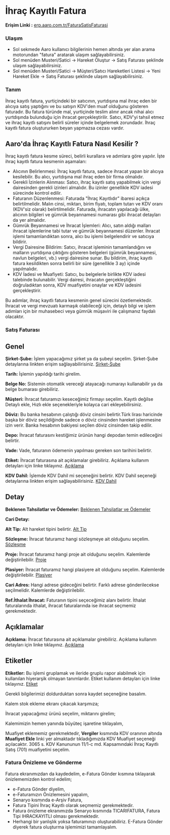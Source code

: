 
# İhraç Kayıtlı Fatura

**Erişim Linki :** [erp.aaro.com.tr/FaturaSatisFaturasi](https://erp.aaro.com.tr/FaturaSatisFaturasi)

### Ulaşım

- Sol sekmede Aaro kullanıcı bilgilerinin hemen altında yer alan arama motorundan "fatura" aratarak ulaşım sağlayabilirsiniz.
- Sol menüden Musteri/Satici -> Hareket Oluştur -> Satış Faturası şeklinde ulaşım sağlayabilirsiniz. 
- Sol menüden Musteri/Satici -> Müşteri/Satıcı Hareketleri Listesi -> Yeni Hareket Ekle -> Satış Faturası şeklinde ulaşım sağlayabilirsiniz. 

### Tanım

İhraç kayıtlı fatura, yurtiçindeki bir satıcının, yurtdışına mal ihraç eden bir alıcıya satış yaptığını ve bu satışın KDV'den muaf olduğunu gösteren faturadır. 
Bu fatura türünde mal, yurtiçinde teslim alınır ancak nihai alıcı yurtdışında bulunduğu için ihracat gerçekleştirilir. 
Satıcı, KDV'yi tahsil etmez ve ihraç kayıtlı satışını belirli süreler içinde belgelemek zorundadır.
İhraç kayıtlı fatura oluştururken beyan yapmazsa cezası vardır.

## Aaro'da İhraç Kayıtlı Fatura Nasıl Kesilir ? 

İhraç kayıtlı fatura kesme süreci, belirli kurallara ve adımlara göre yapılır. İşte ihraç kayıtlı fatura kesmenin aşamaları:
- Alıcının Belirlenmesi: İhraç kayıtlı fatura, sadece ihracat yapan bir alıcıya kesilebilir. Bu alıcı, yurtdışına mal ihraç eden bir firma olmalıdır.
- Gerekli İzinlerin Alınması: Satıcı, ihraç kayıtlı satış yapabilmek için vergi dairesinden gerekli izinleri almalıdır. 
	Bu izinler genellikle KDV iadesi sürecinde kontrol edilir.
- Faturanın Düzenlenmesi: Faturada "İhraç Kayıtlıdır" ibaresi açıkça belirtilmelidir.
	Malın cinsi, miktarı, birim fiyatı, toplam tutarı ve KDV oranı (KDV'siz olarak) belirtilmelidir.
	Faturada, ihracatın yapılacağı ülke, alıcının bilgileri ve gümrük beyannamesi numarası gibi ihracat detayları da yer almalıdır.
- Gümrük Beyannamesi ve İhracat İşlemleri: Alıcı, satın aldığı malları ihracat işlemlerine tabi tutar ve gümrük beyannamesi düzenler.
	İhracat işlemi tamamlandıktan sonra, alıcı bu işlemi belgelendirir ve satıcıya bildirir.
- Vergi Dairesine Bildirim: Satıcı, ihracat işleminin tamamlandığını ve malların yurtdışına çıktığını gösteren belgeleri (gümrük beyannamesi, navlun belgeleri, vb.) vergi dairesine sunar.
	Bu bildirim, ihraç kayıtlı fatura kesildikten sonra belirli bir süre (genellikle 3 ay) içinde yapılmalıdır.
- KDV İadesi ve Muafiyeti: Satıcı, bu belgelerle birlikte KDV iadesi talebinde bulunabilir.
	Vergi dairesi, ihracatın gerçekleştiğini doğruladıktan sonra, KDV muafiyetini onaylar ve KDV iadesini gerçekleştirir.

Bu adımlar, ihraç kayıtlı fatura kesmenin genel sürecini özetlemektedir. 
İhracat ve vergi mevzuatı karmaşık olabileceği için, detaylı bilgi ve işlem adımları için bir muhasebeci veya gümrük müşaviri ile çalışmanız faydalı olacaktır.

### Satış Faturası

## Genel

**Şirket-Şube:** İşlem yapacağımız şirket ya da şubeyi seçelim. Şirket-Şube detaylarına linkten erişim sağlayabilirisiniz. [Şirket-Şube](../TemelOzellikler/SirketSube.md)

**Tarih:** İşlemin yapıldığı tarihi girelim. 

**Belge No:** Sistemin otomatik vereceği atayacağı numarayı kullanabilir ya da belge bumarası girebiliriz.

**Müşteri:** İhracat faturamızı keseceğimiz firmayı seçelim. Kayıtlı değilse Detaylı ekle, Hızlı ekle seçenekleriyle kolayca cari ekleyebilirsiniz.

**Döviz:** Bu banka hesabının çalıştığı döviz cinsini belirtir.Türk lirası haricinde başka bir döviz seçildiğinde sadece o döviz cinsinden hareket işlenmesine izin verir. 
Banka hesabının bakiyesi seçilen döviz cinsinden takip edilir.

**Depo:** İhracat faturasını kestiğimiz ürünün hangi depodan temin edileceğini belirtir. 

**Vade:** Vade, faturanın ödemenin yapılması gereken son tarihini belirtir. 

**Etiket:** İhracat faturasına ait açıklamalar girebiliriz. Açıklama kullanım detayları için linke tıklayınız. [Açıklama](../TemelOzellikler/Aciklama.md)

**KDV Dahil:** İşlemde KDV Dahil mi seçeneğini belirtir. KDV Dahil seçeneği detaylarına linkten erişim sağlayabilirisiniz. [KDV Dahil](../TemelOzellikler/KDVdahil.md)

## Detay

**Beklenen Tahsilatlar ve Ödemeler:** [Beklenen Tahsilatlar ve Ödemeler](../TemelOzellikler/BeklenenTahOd.md)

**Cari Detay:** 

**Alt Tip:** Alt hareket tipini belirtir. [Alt Tip](../TemelOzellikler/AltTip.md)

**Sözleşme:** İhracat faturamız hangi sözleşmeye ait olduğunu seçelim. [Sözleşme](../TemelOzellikler/Sozlesme.md)

**Proje:** İhracat faturamız hangi proje ait olduğunu seçelim. Kalemlerde değiştirilebilir. [Proje](../TemelOzellikler/Proje.md)

**Plasiyer:** İhracat faturamız hangi plasiyere ait olduğunu seçelim. Kalemlerde değiştirilebilir. [Plasiyer](../TemelOzellikler/Plasiyer.md)

**Cari Adres:** Hangi adrese gideceğini belirtir. Farklı adrese gönderilecekse seçilmelidir. Kalemlerde değiştirilebilir.

**Ref.İthalat İhracat:** Faturanın tipini seçeceğimiz alanı belirtir. İthalat faturalarında ithalat, ihracat faturalarında ise ihracat seçmemiz gerekmektedir.

## Açıklamalar 

**Açıklama:** İhracat faturasına ait açıklamalar girebiliriz. Açıklama kullanım detayları için linke tıklayınız. [Açıklama](../TemelOzellikler/Aciklama.md)

## Etiketler

**Etiketler:** Bu işlemi gruplamak ve ileride gruplu rapor alabilmek için kullanılan hiyerarşik olmayan tanımlardır. Etiket kullanım detayları için linke tıklayınız. [Etiket](../TemelOzellikler/Etiket.md)


Gerekli bilgilerimizi doldurduktan sonra kaydet seçeneğine basalım.

Kalem stok ekleme ekranı çıkacak karşımıza;

İhracat yapacağımız ürünü seçelim, miktarını girelim;

Kalemimizin hemen yanında büyüteç işaretine tıklayalım,

Muafiyet eklememiz gerekmektedir, **Vergiler** kısmında KDV oranının altında **Muafiyet Ekle** linki yer almaktadır tıkladığımızda KDV Muafiyet seçeneği açılacaktır. 
	3065 s. KDV Kanununun 11/1-c md. Kapsamındaki İhraç Kayıtlı Satış (701) muafiyetini seçelim.


### Fatura Önizleme ve Gönderme

Fatura ekranımızdan da kaydedelim, e-Fatura Gönder kısmına tıklayarak önizlememizden kontrol edelim;

- e-Fatura Gönder diyelim, 
- e-Faturamızın Önizlemesini yapalım,
- Senaryo kısmında e-Arşiv Fatura, 
- Fatura Tipini İhraç Kayıtlı olarak seçmemiz gerekmektedir.
- Fatura önizleme ekranımızda Senaryo kısmında TICARIFATURA, Fatura Tipi IHRACKAYITLI olması gerekmektedir.
- Herhangi bir yanlışlık yoksa faturamınızı oluşturabiliriz. E-Fatura Gönder diyerek fatura oluşturma işlemimizi tamamlayalım.


